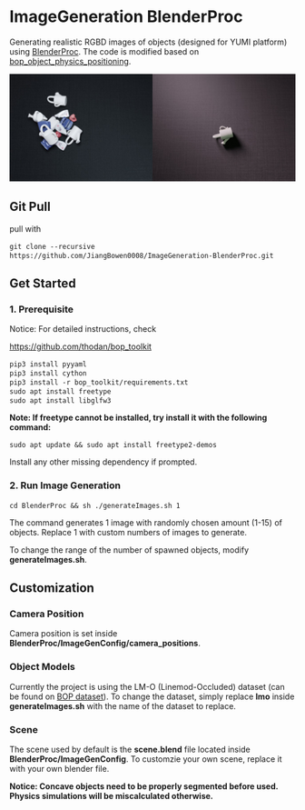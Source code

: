 # ImageGeneration BlenderProc
 Generating realistic RGBD images of objects (designed for YUMI platform) using [BlenderProc](https://github.com/DLR-RM/BlenderProc). The code is modified based on [bop_object_physics_positioning](https://github.com/DLR-RM/BlenderProc/tree/master/examples/bop_object_physics_positioning). 
 
 ![demo](/doc/demo.png)
 
## Git Pull

pull with

```
git clone --recursive https://github.com/JiangBowen0008/ImageGeneration-BlenderProc.git
```



## Get Started


### 1. Prerequisite

Notice: For detailed instructions, check

https://github.com/thodan/bop_toolkit

```
pip3 install pyyaml
pip3 install cython
pip3 install -r bop_toolkit/requirements.txt
sudo apt install freetype
sudo apt install libglfw3
```
**Note: If freetype cannot be installed, try install it with the following command:**
```
sudo apt update && sudo apt install freetype2-demos
```

Install any other missing dependency if prompted.


### 2. Run Image Generation

```
cd BlenderProc && sh ./generateImages.sh 1
```
The command generates 1 image with randomly chosen amount (1-15) of objects. Replace 1 with custom numbers of images to generate.

To change the range of the number of spawned objects, modify **generateImages.sh**.

## Customization

### Camera Position
Camera position is set inside **BlenderProc/ImageGenConfig/camera_positions**.

### Object Models
Currently the project is using the LM-O (Linemod-Occluded) dataset (can be found on [BOP dataset](https://bop.felk.cvut.cz/datasets/)). To change the dataset, simply replace **lmo** inside **generateImages.sh** with the name of the dataset to replace.

### Scene
The scene used by default is the **scene.blend** file located inside **BlenderProc/ImageGenConfig**. To customzie your own scene, replace it with your own blender file.

**Notice: Concave objects need to be properly segmented before used. Physics simulations will be miscalculated otherwise.**
